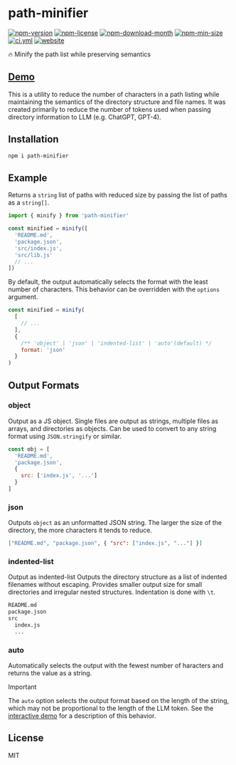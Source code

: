 <!----- BEGIN GHOST DOCS HEADER ----->

# path-minifier


<!----- BEGIN GHOST DOCS BADGES ----->
<a href="https://npmjs.com/package/path-minifier"><img src="https://img.shields.io/npm/v/path-minifier" alt="npm-version" /></a> <a href="https://npmjs.com/package/path-minifier"><img src="https://img.shields.io/npm/l/path-minifier" alt="npm-license" /></a> <a href="https://npmjs.com/package/path-minifier"><img src="https://img.shields.io/npm/dm/path-minifier" alt="npm-download-month" /></a> <a href="https://npmjs.com/package/path-minifier"><img src="https://img.shields.io/bundlephobia/min/path-minifier" alt="npm-min-size" /></a> <a href="https://github.com/jill64/path-minifier/actions/workflows/ci.yml"><img src="https://github.com/jill64/path-minifier/actions/workflows/ci.yml/badge.svg" alt="ci.yml" /></a> <a href="https://path-minifier.jill64.dev"><img src="https://img.shields.io/website?up_message=working&down_message=down&url=https%3A%2F%2Fpath-minifier.jill64.dev" alt="website" /></a>
<!----- END GHOST DOCS BADGES ----->


🔥 Minify the path list while preserving semantics

## [Demo](https://path-minifier.jill64.dev)

<!----- END GHOST DOCS HEADER ----->

This is a utility to reduce the number of characters in a path listing while maintaining the semantics of the directory structure and file names.
It was created primarily to reduce the number of tokens used when passing directory information to LLM (e.g. ChatGPT, GPT-4).

## Installation

```sh
npm i path-minifier
```

## Example

Returns a `string` list of paths with reduced size by passing the list of paths as a `string[]`.

```js
import { minify } from 'path-minifier'

const minified = minify([
  'README.md',
  'package.json',
  'src/index.js',
  'src/lib.js'
  // ...
])
```

By default, the output automatically selects the format with the least number of characters.
This behavior can be overridden with the `options` argument.

```js
const minified = minify(
  [
    // ...
  ],
  {
    /** 'object' | 'json' | 'indented-list' | 'auto'(default) */
    format: 'json'
  }
)
```

## Output Formats

### object

Output as a JS object.
Single files are output as strings, multiple files as arrays, and directories as objects.
Can be used to convert to any string format using `JSON.stringify` or similar.

```js
const obj = [
  'README.md',
  'package.json',
  {
    src: ['index.js', '...']
  }
]
```

### json

Outputs `object` as an unformatted JSON string.
The larger the size of the directory, the more characters it tends to reduce.

```json
["README.md", "package.json", { "src": ["index.js", "..."] }]
```

### indented-list

Output as indented-list
Outputs the directory structure as a list of indented filenames without escaping.
Provides smaller output size for small directories and irregular nested structures.
Indentation is done with `\t`.

```txt
README.md
package.json
src
  index.js
  ...
```

### auto

Automatically selects the output with the fewest number of haracters and returns the value as a string.

> [!IMPORTANT]
> The `auto` option selects the output format based on the length of the string, which may not be proportional to the length of the LLM token.
> See the [interactive demo](https://path-minifier.jill64.dev) for a description of this behavior.

<!----- BEGIN GHOST DOCS FOOTER ----->

## License

MIT

<!----- END GHOST DOCS FOOTER ----->
